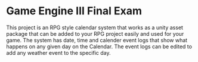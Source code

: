 # Game Engine III Final Exam

This project is an RPG style calendar system that works as a unity asset package that can be added to your RPG project easily and used for your game.
The system has date, time and calender event logs that show what happens on any given day on the Calendar. The event logs can be edited to add any weather event to the specific day.
